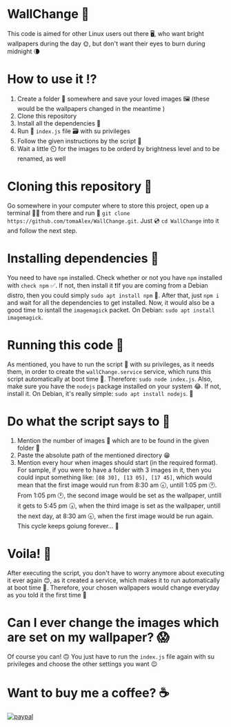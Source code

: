# WallChange 🧱
This code is aimed for other Linux users out there 🖥, who want bright wallpapers during the day 🌞, but don't want their eyes to burn during midnight 🌘
# How to use it ⁉️
1. Create a folder 📁 somewhere and save your loved images 🖼️ (these would be the wallpapers changed in the meantime )
2. Clone this repository 
3. Install all the dependencies 💉
4. Run 🏃 `index.js` file 🗃️ with su privileges 
5. Follow the given instructions by the script 📜
6. Wait a little ⏲️ for the images to be orderd by brightness level and to be renamed, as well
# Cloning this repository 👶
Go somewhere in your computer where to store this project, open up a terminal 👨‍💻 from there and run 🏃 `git clone https://github.com/tomaAlex/WallChange.git`. Just 💿 `cd WallChange` into it and follow the next step. 
# Installing dependencies 💉
You need to have `npm` installed. Check whether or not you have `npm` installed with `check npm` ✅. If not, then install it ❗If you are coming from a Debian distro, then you could simply `sudo apt install npm` 🥴. After that, just `npm i` and wait for all the dependencies to get installed. Now, it would also be a good time to isntall the `imagemagick` packet. On Debian: `sudo apt install imagemagick`.
# Running this code 🏃
As mentioned, you have to run the script 📜 with su privileges, as it needs them, in order to create the `wallChange.service` service, which runs this script automatically at boot time 🤯. Therefore: `sudo node index.js`. Also, make sure you have the `nodejs` package installed on your system 😂. If not, install it. On Debian, it's really simple: `sudo apt install nodejs`. 🤟
# Do what the script says to 🙆
1. Mention the number of images 🔢 which are to be found in the given folder 📂
2. Paste the absolute path of the mentioned directory 😁
3. Mention every hour when images should start (in the required format). For sample, if you were to have a folder with 3 images in it, then you could input something like: `[08 30], [13 05], [17 45]`, which would mean that the first image would run from 8:30 am 🕣, untill 1:05 pm 🕐. From 1:05 pm 🕐, the second image would be set as the wallpaper, untill it gets to 5:45 pm 🕠, when the third image is set as the wallpaper, untill the next day, at 8:30 am 🕣, when the first image would be run again. This cycle keeps goiung forever... 🔄
# Voila! 🥳
After executing the script, you don't have to worry anymore about executing it ever again 😊, as it created a service, which makes it to run automatically at boot time 🤯. Therefore, your chosen wallpapers would change everyday as you told it the first time 💃
# Can I ever change the images which are set on my wallpaper? 😱
Of course you can! 🙃 You just have to run the `index.js` file again with su privileges and choose the other settings you want 😉
# Want to buy me a coffee? ☕
[![paypal](https://www.paypalobjects.com/en_US/i/btn/btn_donateCC_LG.gif)](https://www.paypal.me/tomaAlex2608)
